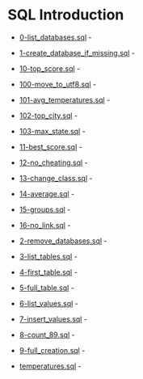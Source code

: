 # SQL Introduction

- [0-list_databases.sql](https://github.com/KristiSeraj/holbertonschool-higher_level_programming/blob/main/0x0D-SQL_introduction/0-list_databases.sql) -

- [1-create_database_if_missing.sql](https://github.com/KristiSeraj/holbertonschool-higher_level_programming/blob/main/0x0D-SQL_introduction/1-create_database_if_missing.sql) -

- [10-top_score.sql](https://github.com/KristiSeraj/holbertonschool-higher_level_programming/blob/main/0x0D-SQL_introduction/10-top_score.sql) -

- [100-move_to_utf8.sql](https://github.com/KristiSeraj/holbertonschool-higher_level_programming/blob/main/0x0D-SQL_introduction/100-move_to_utf8.sql) -

- [101-avg_temperatures.sql](https://github.com/KristiSeraj/holbertonschool-higher_level_programming/blob/main/0x0D-SQL_introduction/101-avg_temperatures.sql) -

- [102-top_city.sql](https://github.com/KristiSeraj/holbertonschool-higher_level_programming/blob/main/0x0D-SQL_introduction/102-top_city.sql) -

- [103-max_state.sql](https://github.com/KristiSeraj/holbertonschool-higher_level_programming/blob/main/0x0D-SQL_introduction/103-max_state.sql) -

- [11-best_score.sql](https://github.com/KristiSeraj/holbertonschool-higher_level_programming/blob/main/0x0D-SQL_introduction/11-best_score.sql) -

- [12-no_cheating.sql](https://github.com/KristiSeraj/holbertonschool-higher_level_programming/blob/main/0x0D-SQL_introduction/12-no_cheating.sql) -

- [13-change_class.sql](https://github.com/KristiSeraj/holbertonschool-higher_level_programming/blob/main/0x0D-SQL_introduction/13-change_class.sql) -

- [14-average.sql](https://github.com/KristiSeraj/holbertonschool-higher_level_programming/blob/main/0x0D-SQL_introduction/14-average.sql) -

- [15-groups.sql](https://github.com/KristiSeraj/holbertonschool-higher_level_programming/blob/main/0x0D-SQL_introduction/15-groups.sql) -

- [16-no_link.sql](https://github.com/KristiSeraj/holbertonschool-higher_level_programming/blob/main/0x0D-SQL_introduction/16-no_link.sql) -

- [2-remove_databases.sql](https://github.com/KristiSeraj/holbertonschool-higher_level_programming/blob/main/0x0D-SQL_introduction/2-remove_database.sql) -

- [3-list_tables.sql](https://github.com/KristiSeraj/holbertonschool-higher_level_programming/blob/main/0x0D-SQL_introduction/3-list_tables.sql) -

- [4-first_table.sql](https://github.com/KristiSeraj/holbertonschool-higher_level_programming/blob/main/0x0D-SQL_introduction/4-first_table.sql) -

- [5-full_table.sql](https://github.com/KristiSeraj/holbertonschool-higher_level_programming/blob/main/0x0D-SQL_introduction/5-full_table.sql) -

- [6-list_values.sql](https://github.com/KristiSeraj/holbertonschool-higher_level_programming/blob/main/0x0D-SQL_introduction/6-list_values.sql) -

- [7-insert_values.sql](https://github.com/KristiSeraj/holbertonschool-higher_level_programming/blob/main/0x0D-SQL_introduction/7-insert_value.sql) -

- [8-count_89.sql](https://github.com/KristiSeraj/holbertonschool-higher_level_programming/blob/main/0x0D-SQL_introduction/8-count_89.sql) -

- [9-full_creation.sql](https://github.com/KristiSeraj/holbertonschool-higher_level_programming/blob/main/0x0D-SQL_introduction/9-full_creation.sql) -

- [temperatures.sql](https://github.com/KristiSeraj/holbertonschool-higher_level_programming/blob/main/0x0D-SQL_introduction/temperatures.sql) -
